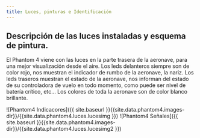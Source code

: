 ```yaml
---
title: Luces, pinturas e Identificación
---
```


## Descripción de las luces instaladas y esquema de pintura.

El Phantom 4 viene con las luces en la parte trasera de la aeronave, para una mejor visualización desde el aire.
Los leds delanteros siempre son de color rojo, nos muestran el indicador de rumbo de la aeronave, la nariz.
Los leds traseros muestran el estado de la aeronave, nos informan del estado de su controladora de vuelo en todo momento, como puede ser nivel de batería crítico, etc…
Los colores de toda la aeronave son de color blanco brillante.

![Phantom4 Indicacores]({{ site.baseurl }}{{site.data.phantom4.images-dir}}/{{site.data.phantom4.luces.lucesimg }})
![Phantom4 Señales]({{ site.baseurl }}{{site.data.phantom4.images-dir}}/{{site.data.phantom4.luces.lucesimg2 }})